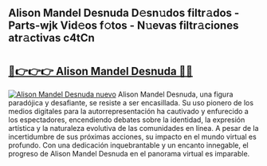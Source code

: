 ## Alison Mandel Desnuda D𝚎sn𝚞dos filtr𝚊dos - Parts-wjk Vid𝚎os f𝚘tos - N𝚞evas filtr𝚊ciones atr𝚊ctivas c4tCn

# <h2><a href="http://mbc1ba.tromn.icu/?c=Alison+Mandel+Desnuda">🔗👉👉👉 Alison Mandel Desnuda 🔗🔗</a></h2>

[![Alison Mandel Desnuda nuevo](https://i.imgur.com/pEAQMta.gif)](http://mbc1ba.tromn.icu/?c=Alison+Mandel+Desnuda)
Alison Mandel Desnuda, una figura paradójica y desafiante, se resiste a ser encasillada. Su uso pionero de los medios digitales para la autorrepresentación ha cautivado y enfurecido a los espectadores, encendiendo debates sobre la identidad, la expresión artística y la naturaleza evolutiva de las comunidades en línea. A pesar de la incertidumbre de sus próximas acciones, su impacto en el mundo virtual es profundo. Con una dedicación inquebrantable y un encanto innegable, el progreso de Alison Mandel Desnuda en el panorama virtual es imparable.
